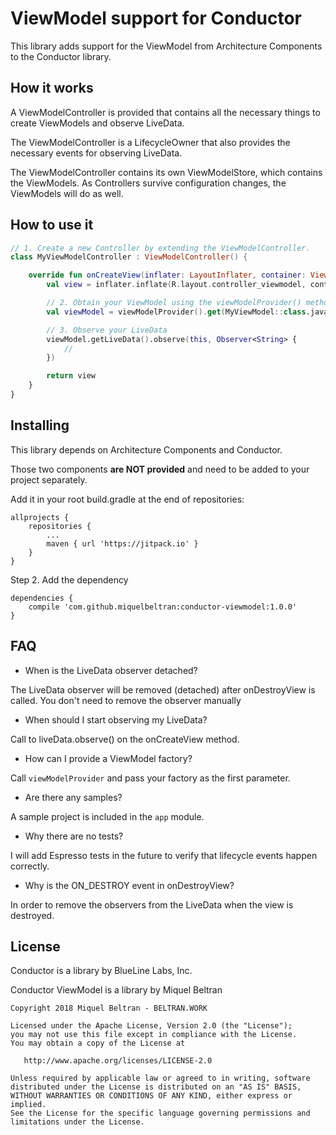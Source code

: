# ViewModel support for Conductor

This library adds support for the ViewModel from Architecture Components
to the Conductor library.

## How it works

A ViewModelController is provided that contains all the necessary things to
create ViewModels and observe LiveData.

The ViewModelController is a LifecycleOwner that also provides the necessary
events for observing LiveData.

The ViewModelController contains its own ViewModelStore, which contains the
ViewModels. As Controllers survive configuration changes, the ViewModels will
do as well.

## How to use it

```kotlin
// 1. Create a new Controller by extending the ViewModelController.
class MyViewModelController : ViewModelController() {

    override fun onCreateView(inflater: LayoutInflater, container: ViewGroup): View {
        val view = inflater.inflate(R.layout.controller_viewmodel, container, false)

        // 2. Obtain your ViewModel using the viewModelProvider() method
        val viewModel = viewModelProvider().get(MyViewModel::class.java)

        // 3. Observe your LiveData
        viewModel.getLiveData().observe(this, Observer<String> {
            //
        })

        return view
    }
}

```

## Installing

This library depends on Architecture Components and Conductor.

Those two components **are NOT provided** and need to be added to your project
separately.

Add it in your root build.gradle at the end of repositories:

```
allprojects {
    repositories {
        ...
        maven { url 'https://jitpack.io' }
    }
}
```

Step 2. Add the dependency

```
dependencies {
    compile 'com.github.miquelbeltran:conductor-viewmodel:1.0.0'
}
```

## FAQ

- When is the LiveData observer detached?

The LiveData observer will be removed (detached) after onDestroyView is called.
You don't need to remove the observer manually

- When should I start observing my LiveData?

Call to liveData.observe() on the onCreateView method.

- How can I provide a ViewModel factory?

Call `viewModelProvider` and pass your factory as the first parameter.

- Are there any samples?

A sample project is included in the `app` module.

- Why there are no tests?

I will add Espresso tests in the future to verify that lifecycle events happen correctly.

- Why is the ON_DESTROY event in onDestroyView?

In order to remove the observers from the LiveData when the view is destroyed.

## License

Conductor is a library by BlueLine Labs, Inc.

Conductor ViewModel is a library by Miquel Beltran

```
Copyright 2018 Miquel Beltran - BELTRAN.WORK

Licensed under the Apache License, Version 2.0 (the "License");
you may not use this file except in compliance with the License.
You may obtain a copy of the License at

   http://www.apache.org/licenses/LICENSE-2.0

Unless required by applicable law or agreed to in writing, software
distributed under the License is distributed on an "AS IS" BASIS,
WITHOUT WARRANTIES OR CONDITIONS OF ANY KIND, either express or implied.
See the License for the specific language governing permissions and
limitations under the License.
```


